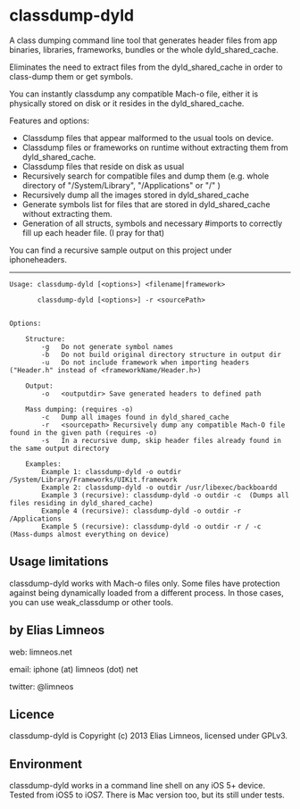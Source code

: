 classdump-dyld
==============

A class dumping command line tool that generates header files from app binaries, libraries, frameworks, bundles or the whole dyld_shared_cache.

Eliminates the need to extract files from the dyld_shared_cache in order to class-dump them or get symbols.

You can instantly classdump any compatible Mach-o file, either it is physically stored on disk or it resides in the dyld_shared_cache.

Features and options:
	
   * Classdump files that appear malformed to the usual tools on device.
   * Classdump files or frameworks on runtime without extracting them from dyld_shared_cache.
   * Classdump files that reside on disk as usual
   * Recursively search for compatible files and dump them (e.g. whole directory of "/System/Library", "/Applications" or "/" )
   * Recursively dump all the images stored in dyld_shared_cache
   * Generate symbols list for files that are stored in dyld_shared_cache without extracting them.
   * Generation of all structs, symbols and necessary #imports to correctly fill up each header file. (I pray for that)


You can find a recursive sample output on this project under iphoneheaders. 



-------------------------------

	Usage: classdump-dyld [<options>] <filename|framework>
	
		   classdump-dyld [<options>] -r <sourcePath>
		   

	Options:
	
		Structure:
			-g   Do not generate symbol names 
			-b   Do not build original directory structure in output dir
			-u   Do not include framework when importing headers ("Header.h" instead of <frameworkName/Header.h>)

		Output:
			-o   <outputdir> Save generated headers to defined path
		
		Mass dumping: (requires -o)
			-c   Dump all images found in dyld_shared_cache 
			-r   <sourcepath> Recursively dump any compatible Mach-O file found in the given path (requires -o) 
			-s   In a recursive dump, skip header files already found in the same output directory 
		
		Examples:
    		Example 1: classdump-dyld -o outdir /System/Library/Frameworks/UIKit.framework
    		Example 2: classdump-dyld -o outdir /usr/libexec/backboardd
	    	Example 3 (recursive): classdump-dyld -o outdir -c  (Dumps all files residing in dyld_shared_cache)
    		Example 4 (recursive): classdump-dyld -o outdir -r /Applications
    		Example 5 (recursive): classdump-dyld -o outdir -r / -c  (Mass-dumps almost everything on device)


Usage limitations
----------------
classdump-dyld works with Mach-o files only.
Some files have protection against being dynamically loaded from a different process.
In those cases, you can use weak_classdump or other tools.
	

by Elias Limneos
----------------
web: limneos.net

email: iphone (at) limneos (dot) net

twitter: @limneos


Licence
-----------

classdump-dyld is Copyright (c) 2013 Elias Limneos, licensed under GPLv3.


Environment
-----------
classdump-dyld works in a command line shell on any iOS 5+ device. Tested from iOS5 to iOS7.
There is Mac version too, but its still under tests.



